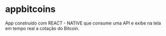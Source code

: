 # appbitcoins
App construído com REACT - NATIVE que consume uma API e exibe na tela em tempo real a cotação do Bitcoin.
